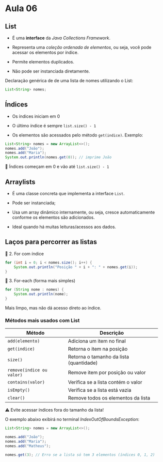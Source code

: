 # Aula 06

## List

* É uma **interface** da *Java Collections Framework*.

* Representa uma *coleção ordenada de elementos*, ou seja, você pode acessar os elementos por índice.

* Permite elementos duplicados.

* Não pode ser instanciada diretamente.

Declaração genérica de de uma lista de nomes utilizando o List:

```java
List<String> nomes;
```

## Índices
* Os índices iniciam em 0

* O último índice é sempre `list.size() - 1`

* Os elementos são acessados pelo método `get(indice)`. Exemplo:

```java
List<String> nomes = new ArrayList<>();
nomes.add("João");
nomes.add("Maria");
System.out.println(nomes.get(0)); // imprime João

```
📌 Índices começam em 0 e vão até `list.size() - 1`


## Arraylists

* É uma classe concreta que implementa a interface `List`.
* Pode ser instanciada;

* Usa um array dinâmico internamente, ou seja, cresce automaticamente conforme os elementos são adicionados.

* Ideal quando há muitas leituras/acessos aos dados.


## Laços para percorrer as listas

🔁 2. For com índice

```java
for (int i = 0; i < nomes.size(); i++) {
    System.out.println("Posição " + i + ": " + nomes.get(i));
}
```
🔁 3. For-each (forma mais simples)

```java
for (String nome : nomes) {
    System.out.println(nome);
}
```
Mais limpo, mas não dá acesso direto ao índice.

### Métodos mais usados com List
| Método                    | Descrição                               |
| ------------------------- | --------------------------------------- |
| `add(elemento)`           | Adiciona um item no final               |
| `get(indice)`             | Retorna o item na posição               |
| `size()`                  | Retorna o tamanho da lista (quantidade) |
| `remove(indice ou valor)` | Remove item por posição ou valor        |
| `contains(valor)`         | Verifica se a lista contém o valor      |
| `isEmpty()`               | Verifica se a lista está vazia          |
| `clear()`                 | Remove todos os elementos da lista      |


⚠️ Evite acessar índices fora do tamanho da lista!

O exemplo abaixo exibirá no terminal *IndexOutOfBoundsException*:
```java
List<String> nomes = new ArrayList<>();

nomes.add("João");
nomes.add("Maria");
nomes.add("Matheus");

nomes.get(3); // Erro se a lista só tem 3 elementos (índices 0, 1, 2)
```


